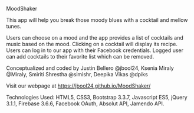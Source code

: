 MoodShaker

This app will help you break those moody blues with a cocktail and mellow tunes.

Users can choose on a mood and the app provides a list of cocktails and music based on the mood. Clicking on a cocktail will display its recipe. Users can log in to our app with their Facebook credentials. Logged user can add cocktails to their favorite list which can be removed.

Conceptualized and coded by Justin Bellero @jbool24, Ksenia Miraly @Miraly, Smiriti Shrestha @simishr, Deepika Vikas @dpiks

Visit our webpage at https://jbool24.github.io/MoodShaker/

Technologies Used: HTML5, CSS3, Bootstrap 3.3.7, Javascript ES5, jQuery 3.1.1, Firebase 3.6.6, Facebook OAuth, Absolut API, Jamendo API.
